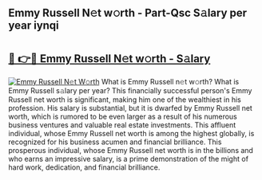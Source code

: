 ## Emmy Russell N𝚎t w𝚘rth - Part-Qsc S𝚊lary per year iynqi

# <h2><a href="http://gc1aby9.nevu.top/?p=Emmy+Russell">🔗 👉🔴 Emmy Russell N𝚎t w𝚘rth - S𝚊lary</a></h2>

[![Emmy Russell N𝚎t W𝚘rth](https://i.imgur.com/Oavwk0R.jpeg)](http://gc1aby9.nevu.top/?p=Emmy+Russell)
What is Emmy Russell n𝚎t w𝚘rth? What is Emmy Russell s𝚊lary per year?
This financially successful person's Emmy Russell net worth is significant, making him one of the wealthiest in his profession. His salary is substantial, but it is dwarfed by Emmy Russell net worth, which is rumored to be even larger as a result of his numerous business ventures and valuable real estate investments. This affluent individual, whose Emmy Russell net worth is among the highest globally, is recognized for his business acumen and financial brilliance. This prosperous individual, whose Emmy Russell net worth is in the billions and who earns an impressive salary, is a prime demonstration of the might of hard work, dedication, and financial brilliance.
